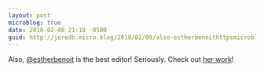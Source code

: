 ```yaml
---
layout: post
microblog: true
date: 2018-02-08 21:18 -0500
guid: http://jeredb.micro.blog/2018/02/09/also-estherbenoithttpsmicroblogestherbenoit-is.html
---
```

Also, [@estherbenoit](https://micro.blog/estherbenoit) is the best editor! Seriously. Check out [her work](http://Conversation.show/6)!
